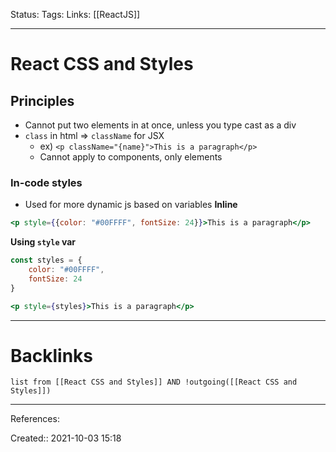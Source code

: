 Status: 
Tags: 
Links: [[ReactJS]]
___
# React CSS and Styles
## Principles
- Cannot put two elements in at once, unless you type cast as a div
- `class` in html => `className` for JSX
	- ex) `<p className="{name}">This is a paragraph</p>`
	- Cannot apply to components, only elements
### In-code styles
- Used for more dynamic js based on variables
**Inline**
```jsx
<p style={{color: "#00FFFF", fontSize: 24}}>This is a paragraph</p>
```
**Using `style` var**
```jsx
const styles = {
	color: "#00FFFF",
	fontSize: 24
}

<p style={styles}>This is a paragraph</p>
```
___
# Backlinks
```dataview
list from [[React CSS and Styles]] AND !outgoing([[React CSS and Styles]])
```
___
References:

Created:: 2021-10-03 15:18

